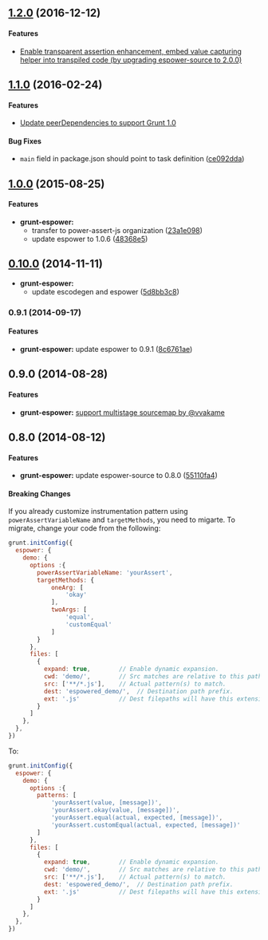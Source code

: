 ## [1.2.0](https://github.com/power-assert-js/grunt-espower/releases/tag/v1.2.0) (2016-12-12)


#### Features

  * [Enable transparent assertion enhancement, embed value capturing helper into transpiled code (by upgrading espower-source to 2.0.0)](https://github.com/power-assert-js/grunt-espower/pull/5)


## [1.1.0](https://github.com/power-assert-js/grunt-espower/releases/tag/v1.1.0) (2016-02-24)


#### Features

* [Update peerDependencies to support Grunt 1.0](https://github.com/power-assert-js/grunt-espower/pull/4)


#### Bug Fixes

* `main` field in package.json should point to task definition ([ce092dda](https://github.com/power-assert-js/grunt-espower/commit/ce092dda2666265ca39634b0fe308f1a203967a7))


## [1.0.0](https://github.com/power-assert-js/grunt-espower/releases/tag/v1.0.0) (2015-08-25)


#### Features

* **grunt-espower:**
  * transfer to power-assert-js organization ([23a1e098](https://github.com/power-assert-js/grunt-espower/commit/23a1e0983c944c7443119037a90a2946b1787a02))
  * update espower to 1.0.6 ([48368e5](https://github.com/power-assert-js/grunt-espower/commit/48368e5c48401835093c5f0d940638c67805421d))


## [0.10.0](https://github.com/power-assert-js/grunt-espower/releases/tag/v0.10.0) (2014-11-11)


* **grunt-espower:**
  * update escodegen and espower ([5d8bb3c8](https://github.com/power-assert-js/grunt-espower/commit/5d8bb3c89ba70dd34a95f5629c81f1737b8cf835))


### 0.9.1 (2014-09-17)


#### Features

* **grunt-espower:** update espower to 0.9.1 ([8c6761ae](https://github.com/power-assert-js/grunt-espower/commit/8c6761ae88f88070b132b0252185b64f03dd7299))


## 0.9.0 (2014-08-28)


#### Features


* **grunt-espower:** [support multistage sourcemap by @vvakame](https://github.com/power-assert-js/grunt-espower/pull/2)


## 0.8.0 (2014-08-12)


#### Features

* **grunt-espower:** update espower-source to 0.8.0 ([55110fa4](https://github.com/power-assert-js/grunt-espower/commit/55110fa4bffab62045d207d0460eaa864cc9fa8e))


#### Breaking Changes

If you already customize instrumentation pattern using `powerAssertVariableName` and `targetMethods`, you need to migarte. To migrate, change your code from the following:

```javascript
grunt.initConfig({
  espower: {
    demo: {
      options :{
        powerAssertVariableName: 'yourAssert',
        targetMethods: {
            oneArg: [
                'okay'
            ],
            twoArgs: [
                'equal',
                'customEqual'
            ]
        }
      },
      files: [
        {
          expand: true,        // Enable dynamic expansion.
          cwd: 'demo/',        // Src matches are relative to this path.
          src: ['**/*.js'],    // Actual pattern(s) to match.
          dest: 'espowered_demo/',  // Destination path prefix.
          ext: '.js'           // Dest filepaths will have this extension.
        }
      ]
    },
  },
})
```

To:

```javascript
grunt.initConfig({
  espower: {
    demo: {
      options :{
        patterns: [
            'yourAssert(value, [message])',
            'yourAssert.okay(value, [message])',
            'yourAssert.equal(actual, expected, [message])',
            'yourAssert.customEqual(actual, expected, [message])'
        ]
      },
      files: [
        {
          expand: true,        // Enable dynamic expansion.
          cwd: 'demo/',        // Src matches are relative to this path.
          src: ['**/*.js'],    // Actual pattern(s) to match.
          dest: 'espowered_demo/',  // Destination path prefix.
          ext: '.js'           // Dest filepaths will have this extension.
        }
      ]
    },
  },
})
```
